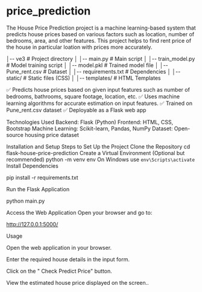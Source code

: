 # price_prediction
The House Price Prediction project is a machine learning-based system that predicts house prices based on various factors such as location, number of bedrooms, area, and other features. This project helps to find rent price of the house in particular loation with prices more accurately.

│-- ve3                         # Project directory
│   │-- main.py                 # Main script
│   │-- train_model.py          # Model training script
│   │-- model.pkl               # Trained model file
│   │-- Pune_rent.csv           # Dataset
│   │-- requirements.txt        # Dependencies
│   │-- static/                 # Static files (CSS)
│   │-- templates/              # HTML Templates

✅ Predicts house prices based on given input features such as number of bedrooms, bathrooms, square footage, location, etc.
✅ Uses machine learning algorithms for accurate estimation on  input features.
✅ Trained on Pune_rent.csv dataset
✅ Deployable as a Flask web app

Technologies Used
Backend: Flask (Python)
Frontend: HTML, CSS, Bootstrap
Machine Learning: Scikit-learn, Pandas, NumPy
Dataset: Open-source housing price dataset

Installation and Setup
Steps to Set Up the Project
Clone the Repository
cd flask-house-price-prediction
Create a Virtual Environment (Optional but recommended)
python -m venv env
On Windows use `env\Scripts\activate`
Install Dependencies

pip install -r requirements.txt

Run the Flask Application

python main.py

Access the Web Application
Open your browser and go to:

http://127.0.0.1:5000/

Usage

Open the web application in your browser.

Enter the required house details in the input form.

Click on the " Check Predict Price" button.

View the estimated house price displayed on the screen..
